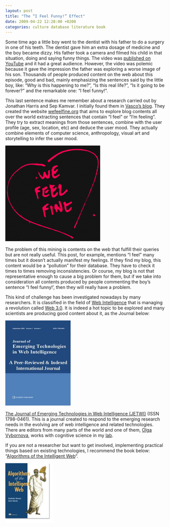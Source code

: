```yaml
---
layout: post
title: "The “I Feel Funny!” Effect"
date: 2009-04-22 12:28:00 +0200
categories: culture database literature book
---
```


Some time ago a little boy went to the dentist with his father to do a surgery in one of his teeth. The dentist gave him an extra dosage of medicine and the boy became dizzy. His father took a camera and filmed his child in that situation, doing and saying funny things. The video was <a href="http://www.youtube.com/watch?v=txqiwrbYGrs">published on YouTube</a> and it had a great audience. However, the video was polemic because it gave the impression the father was exploring a worse image of his son. Thousands of people produced content on the web about this episode, good and bad, mainly emphasizing the sentences said by the little boy, like: “Why is this happening to me?”, “Is this real life?”, “Is it going to be forever?” and the remarkable one: “I feel funny!”.

This last sentence makes me remember about a research carried out by Jonathan Harris and Sep Kamvar. I initially found them in <a href="http://vfurtado.blogspot.com/2009/03/i-feel-good.html">Vasco’s blog</a>. They created the website <a href="http://www.wefeelfine.org/">wefeelfine.org</a> that aims to explore blog contents all over the world extracting sentences that contain “I feel” or “I’m feeling”. They try to extract meanings from those sentences, combine with the user profile (age, sex, location, etc) and deduce the user mood. They actually combine elements of computer science, anthropology, visual art and storytelling to infer the user mood.

<a href="http://69.89.31.239/~hildeber/wp-content/uploads/2009/04/heart.png">![heart-298x300.png](/images/posts/heart-298x300.png)</a>

The problem of this mining is contents on the web that fulfill their queries but are not really useful. This post, for example, mentions “I feel” many times but it doesn’t actually manifest my feelings. If they find my blog, this content would be a “pollution” for their database. They have to check it times to times removing inconsistencies. Or course, my blog is not that representative enough to cause a big problem for them, but if we take into consideration all contents produced by people commenting the boy’s sentence “I feel funny!’, then they will really have a problem.

This kind of challenge has been investigated nowadays by many researchers. It is classified in the field of <a href="http://en.wikipedia.org/wiki/Web_intelligence">Web Intelligence</a> that is managing a revolution called <a href="http://computer.howstuffworks.com/web-30.htm">Web 3.0</a>. It is indeed a hot topic to be explored and many scientists are producing good content about it, as the Journal below:

<a href="http://69.89.31.239/~hildeber/wp-content/uploads/2009/04/journal.png">![journal.png](/images/posts/journal.png)</a>

<a href="http://www.academypublisher.com/jetwi/index.html">The Journal of Emerging Technologies in Web Intelligence (JETWI)</a> (ISSN  1798-0461). This is a journal created to respond to the emerging research needs in the evolving are of web intelligence and related technologies. There are editors from many parts of the world and one of them, <a href="http://www.tele.ucl.ac.be/view-people.php?id=178">Olga Vybornova</a>, works with cognitive science in my <a href="http://www.tele.ucl.ac.be/">lab</a>.

If you are not a researcher but want to get involved, implementing practical things based on existing technologies, I recommend the book below: “<a href="http://www.manning.com/marmanis/">Algorithms of the Intelligent Web</a>“.

<a href="http://69.89.31.239/~hildeber/wp-content/uploads/2009/04/marmanis_cover150.jpg">![marmanis_cover150.jpg](/images/posts/marmanis_cover150.jpg)</a>
